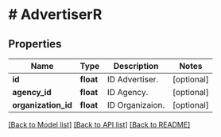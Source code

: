 # # AdvertiserR

## Properties

Name | Type | Description | Notes
------------ | ------------- | ------------- | -------------
**id** | **float** | ID Advertiser. | [optional] 
**agency_id** | **float** | ID Agency. | [optional] 
**organization_id** | **float** | ID Organizaion. | [optional] 

[[Back to Model list]](../../README.md#documentation-for-models) [[Back to API list]](../../README.md#documentation-for-api-endpoints) [[Back to README]](../../README.md)


